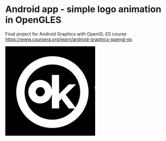 # Android app - simple logo animation in OpenGLES

Final project for Android Graphics with OpenGL ES course https://www.coursera.org/learn/android-graphics-opengl-es

![Alt Text](logo.gif)
